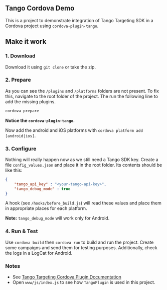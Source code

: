## Tango Cordova Demo

This is a project to demonstrate integration of Tango Targeting SDK in a Cordova project using `cordova-plugin-tango`.

## Make it work

### 1. Download

Download it using `git clone` or take the zip.

### 2. Prepare

As you can see the `/plugins` and `/platforms` folders are not present. To fix this, navigate to the root folder of the project. The run the following line to add the missing plugins.

```bash
cordova prepare
```

**Notice the `cordova-plugin-tango`.**

Now add the android and iOS platforms with `cordova platform add [android|ios]`.

### 3. Configure

Nothing will really happen now as we still need a Tango SDK key. Create a file `config_values.json` and place it in the root folder. Its contents should be like this:

```json
{
    "tango_api_key" : "<your-tango-api-key>",
    "tango_debug_mode" : true
}
```

A hook (see `/hooks/before_build.js`) will read these values and place them in appropriate places for each platform.

**Note:** `tango_debug_mode` will work only for Android.

### 4. Run & Test

Use `cordova build` then `cordova run` to build and run the project. Create some campaigns and send them for testing purposes. Additionally, check the logs in a LogCat for Android.

### Notes

* See [Tango Targeting Cordova Plugin Documentation](https://github.com/tangotargeting/cordova-plugin-tango)
* Open `www/js/index.js` to see how `TangoPlugin` is used in this project.
